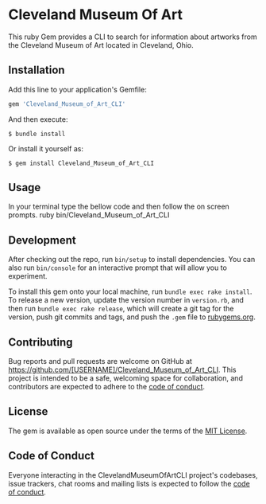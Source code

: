 # Cleveland Museum Of Art

This ruby Gem provides a CLI to search for information about artworks from the Cleveland Museum of Art located in Cleveland, Ohio.

## Installation

Add this line to your application's Gemfile:

```ruby
gem 'Cleveland_Museum_of_Art_CLI'
```

And then execute:

    $ bundle install

Or install it yourself as:

    $ gem install Cleveland_Museum_of_Art_CLI

## Usage

In your terminal type the bellow code and then follow the on screen prompts.
   ruby bin/Cleveland_Museum_of_Art_CLI

## Development

After checking out the repo, run `bin/setup` to install dependencies. You can also run `bin/console` for an interactive prompt that will allow you to experiment.

To install this gem onto your local machine, run `bundle exec rake install`. To release a new version, update the version number in `version.rb`, and then run `bundle exec rake release`, which will create a git tag for the version, push git commits and tags, and push the `.gem` file to [rubygems.org](https://rubygems.org).

## Contributing

Bug reports and pull requests are welcome on GitHub at https://github.com/[USERNAME]/Cleveland_Museum_of_Art_CLI. This project is intended to be a safe, welcoming space for collaboration, and contributors are expected to adhere to the [code of conduct](https://github.com/[USERNAME]/Cleveland_Museum_of_Art_CLI/blob/master/CODE_OF_CONDUCT.md).


## License

The gem is available as open source under the terms of the [MIT License](https://opensource.org/licenses/MIT).

## Code of Conduct

Everyone interacting in the ClevelandMuseumOfArtCLI project's codebases, issue trackers, chat rooms and mailing lists is expected to follow the [code of conduct](https://github.com/[USERNAME]/Cleveland_Museum_of_Art_CLI/blob/master/CODE_OF_CONDUCT.md).
